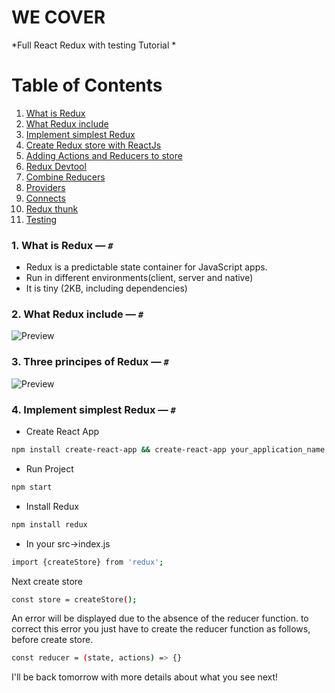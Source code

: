 # WE COVER

*Full React Redux with testing Tutorial *

# Table of Contents

1. [What is Redux]()
2. [What Redux include]()
3. [Implement simplest Redux]()
4. [Create Redux store with ReactJs]()
5. [Adding Actions and Reducers to store]()
6. [Redux Devtool]()
7. [Combine Reducers]()
8. [Providers]()
9. [Connects]()
10. [Redux thunk]()
11. [Testing]()





### 1. What is Redux — `#`

- Redux is a predictable state container for JavaScript apps.
- Run in different environments(client, server and native)
- It is tiny (2KB, including dependencies)



### 2. What Redux include — `#`

![Preview](https://github.com/patbi/Redux_Learning/blob/master/structure_of_redux.JPG)


### 3. Three principes of Redux — `#`

![Preview](https://github.com/patbi/Redux_Learning/blob/master/three_principles_redux.JPG)


### 4. Implement simplest Redux — `#`

- Create React App 

```bash
npm install create-react-app && create-react-app your_application_name
```

- Run Project

```bash
npm start
```
- Install Redux

```bash
npm install redux
```

- In your src->index.js

```bash
import {createStore} from 'redux';
```

Next create store

```bash
const store = createStore();
```

An error will be displayed due to the absence of the reducer function.
to correct this error you just have to create the reducer function as follows, before create store.

```bash
const reducer = (state, actions) => {}
```

I'll be back tomorrow with more details about what you see next! 





























